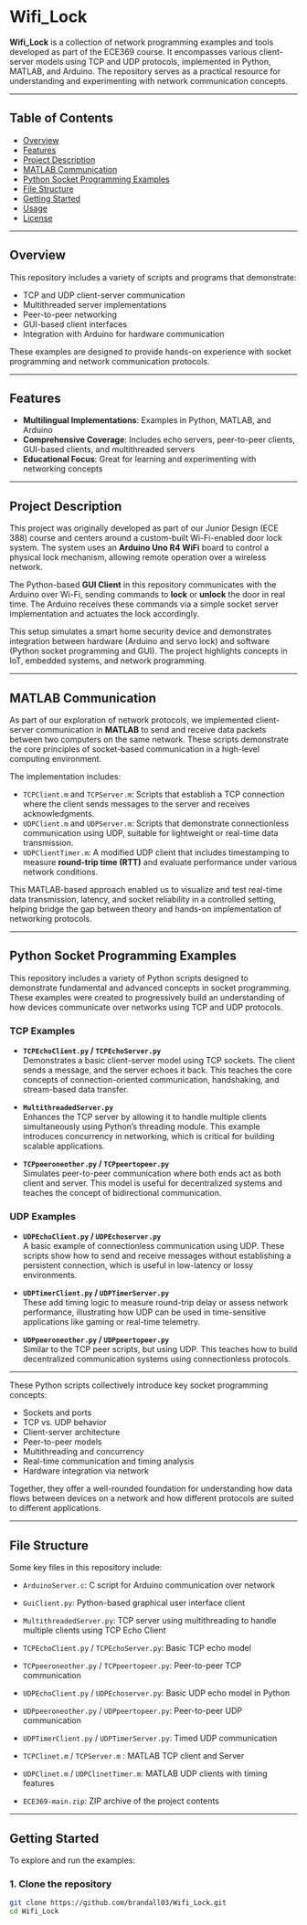 # Wifi_Lock

**Wifi_Lock** is a collection of network programming examples and tools developed as part of the ECE369 course. It encompasses various client-server models using TCP and UDP protocols, implemented in Python, MATLAB, and Arduino. The repository serves as a practical resource for understanding and experimenting with network communication concepts.

---

## Table of Contents

- [Overview](#overview)
- [Features](#features)
- [Project Description](#Project-Description)
- [MATLAB Communication](#MATLAB-Communication)
- [Python Socket Programming Examples](#Python-Socket-Programming-Examples)
- [File Structure](#file-structure)
- [Getting Started](#getting-started)
- [Usage](#usage)
- [License](#license)

---

## Overview

This repository includes a variety of scripts and programs that demonstrate:

- TCP and UDP client-server communication
- Multithreaded server implementations
- Peer-to-peer networking
- GUI-based client interfaces
- Integration with Arduino for hardware communication

These examples are designed to provide hands-on experience with socket programming and network communication protocols.

---

## Features

- **Multilingual Implementations**: Examples in Python, MATLAB, and Arduino
- **Comprehensive Coverage**: Includes echo servers, peer-to-peer clients, GUI-based clients, and multithreaded servers
- **Educational Focus**: Great for learning and experimenting with networking concepts

---

## Project Description

This project was originally developed as part of our Junior Design (ECE 388) course and centers around a custom-built Wi-Fi-enabled door lock system. The system uses an **Arduino Uno R4 WiFi** board to control a physical lock mechanism, allowing remote operation over a wireless network.

The Python-based **GUI Client** in this repository communicates with the Arduino over Wi-Fi, sending commands to **lock** or **unlock** the door in real time. The Arduino receives these commands via a simple socket server implementation and actuates the lock accordingly.

This setup simulates a smart home security device and demonstrates integration between hardware (Arduino and servo lock) and software (Python socket programming and GUI). The project highlights concepts in IoT, embedded systems, and network programming.

---

## MATLAB Communication

As part of our exploration of network protocols, we implemented client-server communication in **MATLAB** to send and receive data packets between two computers on the same network. These scripts demonstrate the core principles of socket-based communication in a high-level computing environment.

The implementation includes:

- `TCPClient.m` and `TCPServer.m`: Scripts that establish a TCP connection where the client sends messages to the server and receives acknowledgments.
- `UDPClient.m` and `UDPServer.m`: Scripts that demonstrate connectionless communication using UDP, suitable for lightweight or real-time data transmission.
- `UDPClientTimer.m`: A modified UDP client that includes timestamping to measure **round-trip time (RTT)** and evaluate performance under various network conditions.

This MATLAB-based approach enabled us to visualize and test real-time data transmission, latency, and socket reliability in a controlled setting, helping bridge the gap between theory and hands-on implementation of networking protocols.

---

## Python Socket Programming Examples

This repository includes a variety of Python scripts designed to demonstrate fundamental and advanced concepts in socket programming. These examples were created to progressively build an understanding of how devices communicate over networks using TCP and UDP protocols.

### TCP Examples

- **`TCPEchoClient.py` / `TCPEchoServer.py`**  
  Demonstrates a basic client-server model using TCP sockets. The client sends a message, and the server echoes it back. This teaches the core concepts of connection-oriented communication, handshaking, and stream-based data transfer.

- **`MultithreadedServer.py`**  
  Enhances the TCP server by allowing it to handle multiple clients simultaneously using Python’s threading module. This example introduces concurrency in networking, which is critical for building scalable applications.

- **`TCPpeeroneother.py` / `TCPpeertopeer.py`**  
  Simulates peer-to-peer communication where both ends act as both client and server. This model is useful for decentralized systems and teaches the concept of bidirectional communication.

### UDP Examples

- **`UDPEchoClient.py` / `UDPEchoserver.py`**  
  A basic example of connectionless communication using UDP. These scripts show how to send and receive messages without establishing a persistent connection, which is useful in low-latency or lossy environments.

- **`UDPTimerClient.py` / `UDPTimerServer.py`**  
  These add timing logic to measure round-trip delay or assess network performance, illustrating how UDP can be used in time-sensitive applications like gaming or real-time telemetry.

- **`UDPpeeroneother.py` / `UDPpeertopeer.py`**  
  Similar to the TCP peer scripts, but using UDP. This teaches how to build decentralized communication systems using connectionless protocols.

---

These Python scripts collectively introduce key socket programming concepts:
- Sockets and ports
- TCP vs. UDP behavior
- Client-server architecture
- Peer-to-peer models
- Multithreading and concurrency
- Real-time communication and timing analysis
- Hardware integration via network

Together, they offer a well-rounded foundation for understanding how data flows between devices on a network and how different protocols are suited to different applications.


---

## File Structure

Some key files in this repository include:

- `ArduinoServer.c`: C script for Arduino communication over network
- `GuiClient.py`: Python-based graphical user interface client

- `MultithreadedServer.py`: TCP server using multithreading to handle multiple clients using TCP Echo Client
- `TCPEchoClient.py` / `TCPEchoServer.py`: Basic TCP echo model
- `TCPpeeroneother.py` / `TCPpeertopeer.py`: Peer-to-peer TCP communication
- `UDPEchoClient.py` / `UDPEchoserver.py`: Basic UDP echo model in Python
- `UDPpeeroneother.py` / `UDPpeertopeer.py`: Peer-to-peer UDP communication
- `UDPTimerClient.py` / `UDPTimerServer.py`: Timed UDP communication

- `TCPClinet.m` / `TCPServer.m` : MATLAB TCP client and Server
- `UDPClinet.m` / `UDPClinetTimer.m`: MATLAB UDP clients with timing features
  
- `ECE369-main.zip`: ZIP archive of the project contents

---

## Getting Started

To explore and run the examples:

### 1. Clone the repository

```bash
git clone https://github.com/brandall03/Wifi_Lock.git
cd Wifi_Lock


